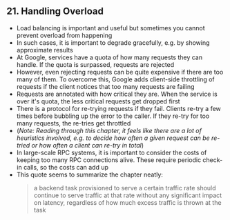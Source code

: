 ## 21. Handling Overload

- Load balancing is important and useful but sometimes you cannot prevent overload from happening
- In such cases, it is important to degrade gracefully, e.g. by showing approximate results
- At Google, services have a quota of how many requests they can handle. If the quota is surpassed, requests are rejected
- However, even rejecting requests can be quite expensive if there are too many of them. To overcome this, Google adds client-side throttling of requests if the client notices that too many requests are failing
- Requests are annotated with how critical they are. When the service is over it's quota, the less critical requests get dropped first
- There is a protocol for re-trying requests if they fail. Clients re-try a few times before bubbling up the error to the caller. If they re-try for too many requests, the re-tries get throttled
- (*Note: Reading through this chapter, it feels like there are a lot of heuristics involved, e.g. to decide how often a given request can be re-tried or how often a client can re-try in total*)
- In large-scale RPC systems, it is important to consider the costs of keeping too many RPC connections alive. These require periodic check-in calls, so the costs can add up
- This quote seems to summarize the chapter neatly:
  > a backend task provisioned to serve a certain traffic rate should continue to serve traffic at that rate without any significant impact on latency, regardless of how much excess traffic is thrown at the task
